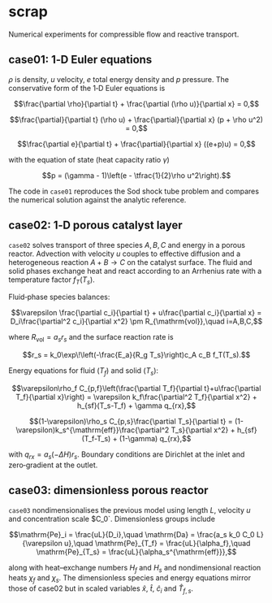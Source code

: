 # scrap

Numerical experiments for compressible flow and reactive transport.

## case01: 1‑D Euler equations

$\rho$ is density, $u$ velocity, $e$ total energy density and $p$ pressure.
The conservative form of the 1‑D Euler equations is

```math
\frac{\partial \rho}{\partial t} + \frac{\partial (\rho u)}{\partial x} = 0,
```

```math
\frac{\partial}{\partial t} (\rho u) + \frac{\partial}{\partial x} (p + \rho u^2) = 0,
```

```math
\frac{\partial e}{\partial t} + \frac{\partial}{\partial x} ((e+p)u) = 0,
```

with the equation of state (heat capacity ratio $\gamma$)

```math
p = (\gamma - 1)\left(e - \tfrac{1}{2}\rho u^2\right).
```

The code in `case01` reproduces the Sod shock tube problem and compares the
numerical solution against the analytic reference.

## case02: 1‑D porous catalyst layer

`case02` solves transport of three species $A,B,C$ and energy in a porous
reactor. Advection with velocity $u$ couples to effective diffusion and a
heterogeneous reaction $A+B\rightarrow C$ on the catalyst surface. The fluid
and solid phases exchange heat and react according to an Arrhenius rate with a
temperature factor $f_T(T_s)$.

Fluid‐phase species balances:

```math
\varepsilon \frac{\partial c_i}{\partial t} + u\frac{\partial c_i}{\partial x}
= D_i\frac{\partial^2 c_i}{\partial x^2} \pm R_{\mathrm{vol}},\quad i=A,B,C,
```

where $R_{\mathrm{vol}}=a_s r_s$ and the surface reaction rate is

```math
r_s = k_0\exp\!\left(-\frac{E_a}{R_g T_s}\right)c_A c_B f_T(T_s).
```

Energy equations for fluid ($T_f$) and solid ($T_s$):

```math
\varepsilon\rho_f C_{p,f}\left(\frac{\partial T_f}{\partial t}+u\frac{\partial T_f}{\partial x}\right)
= \varepsilon k_f\frac{\partial^2 T_f}{\partial x^2} + h_{sf}(T_s-T_f) + \gamma q_{rx},
```

```math
(1-\varepsilon)\rho_s C_{p,s}\frac{\partial T_s}{\partial t}
= (1-\varepsilon)k_s^{\mathrm{eff}}\frac{\partial^2 T_s}{\partial x^2} + h_{sf}(T_f-T_s) + (1-\gamma) q_{rx},
```

with $q_{rx}=a_s(-\Delta H)r_s$. Boundary conditions are Dirichlet at the
inlet and zero‑gradient at the outlet.

## case03: dimensionless porous reactor

`case03` nondimensionalises the previous model using length $L$, velocity $u$
and concentration scale $C_0`. Dimensionless groups include

```math
\mathrm{Pe}_i = \frac{uL}{D_i},\quad
\mathrm{Da} = \frac{a_s k_0 C_0 L}{\varepsilon u},\quad
\mathrm{Pe}_{T_f} = \frac{uL}{\alpha_f},\quad
\mathrm{Pe}_{T_s} = \frac{uL}{\alpha_s^{\mathrm{eff}}},
```

along with heat–exchange numbers $H_f$ and $H_s$ and nondimensional reaction
heats $\chi_f$ and $\chi_s$. The dimensionless species and energy equations
mirror those of case02 but in scaled variables $\hat{x}$, $\hat{t}$, $\hat{c}_i$ and
$\hat{T}_{f,s}$.

